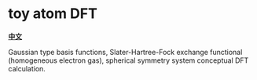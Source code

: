 # toy atom DFT

**[中文](README_zh.md)**

Gaussian type basis functions, Slater-Hartree-Fock exchange functional (homogeneous electron gas), spherical symmetry system conceptual DFT calculation. 

